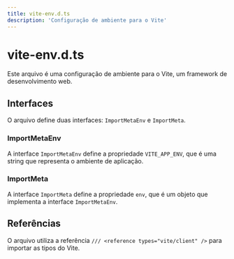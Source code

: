 ```yaml
---
title: vite-env.d.ts
description: 'Configuração de ambiente para o Vite'
---
```

# vite-env.d.ts

Este arquivo é uma configuração de ambiente para o Vite, um framework de desenvolvimento web.

## Interfaces

O arquivo define duas interfaces: `ImportMetaEnv` e `ImportMeta`.

### ImportMetaEnv

A interface `ImportMetaEnv` define a propriedade `VITE_APP_ENV`, que é uma string que representa o ambiente de aplicação.

### ImportMeta

A interface `ImportMeta` define a propriedade `env`, que é um objeto que implementa a interface `ImportMetaEnv`.

## Referências

O arquivo utiliza a referência `/// <reference types="vite/client" />` para importar as tipos do Vite.